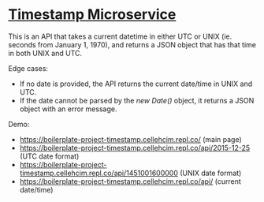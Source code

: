 
# [Timestamp Microservice](https://www.freecodecamp.org/learn/apis-and-microservices/apis-and-microservices-projects/timestamp-microservice)

This is an API that takes a current datetime in either UTC or UNIX (ie. seconds from January 1, 1970), and returns a JSON object that has that time in both UNIX and UTC. 

Edge cases:
* If no date is provided, the API returns the current date/time in UNIX and UTC. 
* If the date cannot be parsed by the _new Date()_ object, it returns a JSON object with an error message. 

Demo: 
* https://boilerplate-project-timestamp.cellehcim.repl.co/ (main page)
* https://boilerplate-project-timestamp.cellehcim.repl.co/api/2015-12-25 (UTC date format)
* https://boilerplate-project-timestamp.cellehcim.repl.co/api/1451001600000 (UNIX date format)
* https://boilerplate-project-timestamp.cellehcim.repl.co/api/ (current date/time) 
